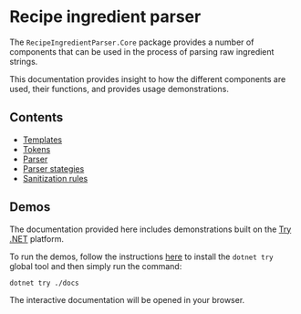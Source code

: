 # Recipe ingredient parser

The `RecipeIngredientParser.Core` package provides a number of components that can be used in the process
of parsing raw ingredient strings. 

This documentation provides insight to how the different components are used, 
their functions, and provides usage demonstrations.

## Contents

- [Templates](./templates.md)
- [Tokens](./tokens.md)
- [Parser](./parser.md)
- [Parser stategies](./parser-strategies.md)
- [Sanitization rules](./sanitization-rules.md)

## Demos

The documentation provided here includes demonstrations built on the [Try .NET](https://dotnet.microsoft.com/platform/try-dotnet)
platform. 

To run the demos, follow the instructions [here](https://github.com/dotnet/try/blob/master/DotNetTryLocal.md) to install the 
`dotnet try` global tool and then simply run the command:

```
dotnet try ./docs
```

The interactive documentation will be opened in your browser.